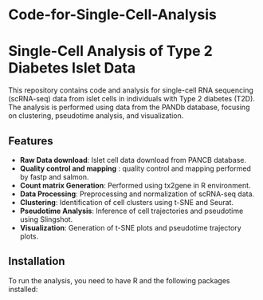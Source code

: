 # Code-for-Single-Cell-Analysis
 
# Single-Cell Analysis of Type 2 Diabetes Islet Data

This repository contains code and analysis for single-cell RNA sequencing (scRNA-seq) data from islet cells in individuals with Type 2 diabetes (T2D). The analysis is performed using data from the PANDb database, focusing on clustering, pseudotime analysis, and visualization.

## Features

- **Raw Data download**: Islet cell data download from PANCB database.
- **Quality control and mapping** : quality control and mapping performed by fastp and salmon.
- **Count matrix Generation**: Performed using tx2gene in R environment.
- **Data Processing**: Preprocessing and normalization of scRNA-seq data.
- **Clustering**: Identification of cell clusters using t-SNE and Seurat.
- **Pseudotime Analysis**: Inference of cell trajectories and pseudotime using Slingshot.
- **Visualization**: Generation of t-SNE plots and pseudotime trajectory plots.

## Installation

To run the analysis, you need to have R and the following packages installed:



